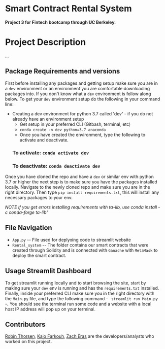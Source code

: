 # Smart Contract Rental System
**Project 3 for Fintech bootcamp through UC Berkeley.**

# Project Description
...


## Package Requirements and versions
First before installing any packages and getting setup make sure you are in a `dev` environment or an environment you are comfortable downloading packages into. If you don't know what a `dev` environment is follow along below. 
To get your `dev` environment setup do the following in your command line:

- Creating a dev environment for python 3.7 called 'dev' - if you do not already have an environment setup 
    - Get setup in your preferred CLI (Gitbash, terminal, etc)
    - `conda create -n dev python=3.7 anaconda`
    - Once you have created the environment, type the following to activate and deactivate.
    ### To activate: `conda activate dev`
    ### To deactivate: `conda deactivate dev`

Once you have cloned the repo and have a `dev` or similar env with python 3.7 or higher the next step is to make sure you have the packages installed locally. Navigate to the newly cloned repo and make sure you are in the right directory. 
Then type `pip install requirements.txt`, this will install any necessary packages to your env. 

*NOTE if you get errors installing requirements with ta-lib, use conda install -c conda-forge ta-lib"*

## File Navigation
- `App.py` -- File used for deplyoing code to streamlit website
- `Rental_system` -- The folder contains our smart contracts that were created through Solidity and is connected with `Ganache` with `MetaMask` to deploy the smart contract.

## Usage Streamlit Dashboard
To get streamlit running locally and to start browsing the site, start by making sure your `dev` env is running and has the `requirements.txt` installed. Finally, inside your preferred CLI make sure you in the right directory with the `Main.py` file, and type the following command - ` streamlit run Main.py` -. You should see the terminal run some code and a website with a local host IP address will pop up on your terminal.

## Contributors
[Robin Thorsen](https://www.linkedin.com/in/robin-thorsen-079819120/), [Kaio Farkouh](https://www.linkedin.com/in/kaio-farkouh/), [Zach Eras](https://www.linkedin.com/in/zachary-eras-24b5a8149/) are the developers/analysts who worked on this project.